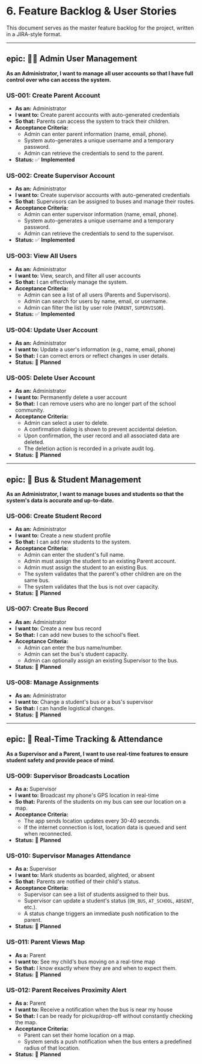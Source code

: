 # 6. Feature Backlog & User Stories

This document serves as the master feature backlog for the project, written in a JIRA-style format.

---

##  epic: 👨‍💼 Admin User Management
**As an Administrator, I want to manage all user accounts so that I have full control over who can access the system.**

### US-001: Create Parent Account
*   **As an:** Administrator
*   **I want to:** Create parent accounts with auto-generated credentials
*   **So that:** Parents can access the system to track their children.
*   **Acceptance Criteria:**
    *   Admin can enter parent information (name, email, phone).
    *   System auto-generates a unique username and a temporary password.
    *   Admin can retrieve the credentials to send to the parent.
*   **Status:** ✅ **Implemented**

### US-002: Create Supervisor Account
*   **As an:** Administrator
*   **I want to:** Create supervisor accounts with auto-generated credentials
*   **So that:** Supervisors can be assigned to buses and manage their routes.
*   **Acceptance Criteria:**
    *   Admin can enter supervisor information (name, email, phone).
    *   System auto-generates a unique username and a temporary password.
    *   Admin can retrieve the credentials to send to the supervisor.
*   **Status:** ✅ **Implemented**

### US-003: View All Users
*   **As an:** Administrator
*   **I want to:** View, search, and filter all user accounts
*   **So that:** I can effectively manage the system.
*   **Acceptance Criteria:**
    *   Admin can see a list of all users (Parents and Supervisors).
    *   Admin can search for users by name, email, or username.
    *   Admin can filter the list by user role (`PARENT`, `SUPERVISOR`).
*   **Status:** ✅ **Implemented**

### US-004: Update User Account
*   **As an:** Administrator
*   **I want to:** Update a user's information (e.g., name, email, phone)
*   **So that:** I can correct errors or reflect changes in user details.
*   **Status:** 📝 **Planned**

### US-005: Delete User Account
*   **As an:** Administrator
*   **I want to:** Permanently delete a user account
*   **So that:** I can remove users who are no longer part of the school community.
*   **Acceptance Criteria:**
    *   Admin can select a user to delete.
    *   A confirmation dialog is shown to prevent accidental deletion.
    *   Upon confirmation, the user record and all associated data are deleted.
    *   The deletion action is recorded in a private audit log.
*   **Status:** 📝 **Planned**

---

## epic: 🚌 Bus & Student Management
**As an Administrator, I want to manage buses and students so that the system's data is accurate and up-to-date.**

### US-006: Create Student Record
*   **As an:** Administrator
*   **I want to:** Create a new student profile
*   **So that:** I can add new students to the system.
*   **Acceptance Criteria:**
    *   Admin can enter the student's full name.
    *   Admin must assign the student to an existing Parent account.
    *   Admin must assign the student to an existing Bus.
    *   The system validates that the parent's other children are on the same bus.
    *   The system validates that the bus is not over capacity.
*   **Status:** 📝 **Planned**

### US-007: Create Bus Record
*   **As an:** Administrator
*   **I want to:** Create a new bus record
*   **So that:** I can add new buses to the school's fleet.
*   **Acceptance Criteria:**
    *   Admin can enter the bus name/number.
    *   Admin can set the bus's student capacity.
    *   Admin can optionally assign an existing Supervisor to the bus.
*   **Status:** 📝 **Planned**

### US-008: Manage Assignments
*   **As an:** Administrator
*   **I want to:** Change a student's bus or a bus's supervisor
*   **So that:** I can handle logistical changes.
*   **Status:** 📝 **Planned**

---

## epic: 📍 Real-Time Tracking & Attendance
**As a Supervisor and a Parent, I want to use real-time features to ensure student safety and provide peace of mind.**

### US-009: Supervisor Broadcasts Location
*   **As a:** Supervisor
*   **I want to:** Broadcast my phone's GPS location in real-time
*   **So that:** Parents of the students on my bus can see our location on a map.
*   **Acceptance Criteria:**
    *   The app sends location updates every 30-40 seconds.
    *   If the internet connection is lost, location data is queued and sent when reconnected.
*   **Status:** 📝 **Planned**

### US-010: Supervisor Manages Attendance
*   **As a:** Supervisor
*   **I want to:** Mark students as boarded, alighted, or absent
*   **So that:** Parents are notified of their child's status.
*   **Acceptance Criteria:**
    *   Supervisor can see a list of students assigned to their bus.
    *   Supervisor can update a student's status (`ON_BUS`, `AT_SCHOOL`, `ABSENT`, etc.).
    *   A status change triggers an immediate push notification to the parent.
*   **Status:** 📝 **Planned**

### US-011: Parent Views Map
*   **As a:** Parent
*   **I want to:** See my child's bus moving on a real-time map
*   **So that:** I know exactly where they are and when to expect them.
*   **Status:** 📝 **Planned**

### US-012: Parent Receives Proximity Alert
*   **As a:** Parent
*   **I want to:** Receive a notification when the bus is near my house
*   **So that:** I can be ready for pickup/drop-off without constantly checking the map.
*   **Acceptance Criteria:**
    *   Parent can set their home location on a map.
    *   System sends a push notification when the bus enters a predefined radius of that location.
*   **Status:** 📝 **Planned** 